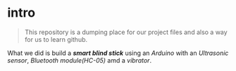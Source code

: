 # intro


> This repository is a dumping place for our project files and also a way for us to learn github.

What we did is build a ***smart blind stick*** using an *Arduino* with an *Ultrasonic sensor*, *Bluetooth module(HC-05)* amd a *vibrator*.

